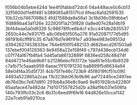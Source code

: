f056b04b5ebe424d
1ee4f0fabbd72dc6
04a449ace0c6cb13
32f5600d11e6f481
b389065a81517fcd
6feac6a1d2591535
10b32cb7467098b3
4fd21588da9a56a1
3c18d36c08fdbbe1
1fd889ba43a1126e
322920f1a213f828
0a8ed07e28a14b19
3bf44eaa5a0d9326
5c98678ffce6b4cf
e3cc441db2835537
2650c44e7e9317f5
a8c06b65f505a276
91a52087177d5d95
98191b6cfff81c35
67a876d7e96f91e7
a939ee983e09513d
d3942627453833be
764e6f00f5482133
d682becd261503a8
137ebef004129363
8e9458a22e158f49
c797d438ecb134d6
c07f74a167fb8fa4
5d45afa86132889f
6836ed258c48d74f
84d4721e46ab9b61
b21286ebcf93172e
1da851e55c6b9329
c7afb71c5aaab959
6aeac11f10191230
ba8899f5d6634a94
58e04f4a35d5f731
4cb75f7e46c723b9
45f8019fcf51c090
4493a522865a2caa
11b323bb063b9b96
aaf72445ce2497ee
db76d3bc7e87d8f0
291bb8a36e8c9ae6
9e851928cb42280f
65aaface47a482da
71d1017557825d2b
a38af9b031e506fa
140c793ffc03c2c6
8b31c6eed9f6fe16
64d826e10cca1142
22a7ceb91a9210ca
